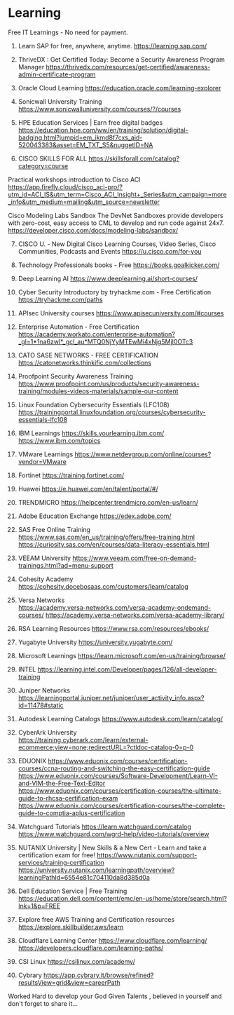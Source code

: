 # Learning
Free IT Learnings - No need for payment.

1. Learn SAP for free, anywhere, anytime.
https://learning.sap.com/

2. ThriveDX : Get Certified Today: Become a Security Awareness Program Manager
https://thrivedx.com/resources/get-certified/awareness-admin-certificate-program

3. Oracle Cloud Learning 
https://education.oracle.com/learning-explorer

4. Sonicwall University Training 
https://www.sonicwalluniversity.com/courses/?/courses

5. HPE Education Services | Earn free digital badges
https://education.hpe.com/ww/en/training/solution/digital-badging.html?jumpid=em_ikmd8f7cxs_aid-520043383&asset=EM_TXT_S5&nuggetID=NA

6. CISCO SKILLS FOR ALL
https://skillsforall.com/catalog?category=course

Practical workshops introduction to Cisco ACI 
https://app.firefly.cloud/cisco_aci-pro/?utm_id=ACI_IS&utm_term=Cisco_ACI_Insight+_Series&utm_campaign=more_info&utm_medium=mailing&utm_source=newsletter

Cisco Modeling Labs Sandbox
The DevNet Sandboxes provide developers with zero-cost, easy access to CML to develop and run code against 24x7.
https://developer.cisco.com/docs/modeling-labs/sandbox/

7. CISCO U. - New Digital Cisco Learning Courses, Video Series, Cisco Communities, Podcasts and Events
https://u.cisco.com/for-you

8. Technology Professionals books - Free
https://books.goalkicker.com/

9. Deep Learning AI
https://www.deeplearning.ai/short-courses/

10. Cyber Security Introductory by tryhackme.com - Free Certification
https://tryhackme.com/paths

11. APIsec University courses 
https://www.apisecuniversity.com/#courses

12. Enterprise Automation - Free Certification
https://academy.workato.com/enterprise-automation?_gl=1*1na6zwl*_gcl_au*MTQ0NjYyMTEwMi4xNjg5MjI0OTc3

13. CATO SASE NETWORKS - FREE CERTIFICATION
https://catonetworks.thinkific.com/collections

14. Proofpoint Security Awareness Training
https://www.proofpoint.com/us/products/security-awareness-training/modules-videos-materials/sample-our-content

15. Linux Foundation Cybersecurity Essentials (LFC108)
https://trainingportal.linuxfoundation.org/courses/cybersecurity-essentials-lfc108

16. IBM Learnings
https://skills.yourlearning.ibm.com/
https://www.ibm.com/topics

17. VMware Learnings
https://www.netdevgroup.com/online/courses?vendor=VMware

18. Fortinet 
https://training.fortinet.com/

19. Huawei 
https://e.huawei.com/en/talent/portal/#/

20. TRENDMICRO
https://helpcenter.trendmicro.com/en-us/learn/

21. Adobe Education Exchange
https://edex.adobe.com/

22. SAS Free Online Training 
https://www.sas.com/en_us/training/offers/free-training.html
https://curiosity.sas.com/en/courses/data-literacy-essentials.html

23. VEEAM University 
https://www.veeam.com/free-on-demand-trainings.html?ad=menu-support

24. Cohesity Academy 
https://cohesity.docebosaas.com/customers/learn/catalog

25. Versa Networks  
https://academy.versa-networks.com/versa-academy-ondemand-courses/
https://academy.versa-networks.com/versa-academy-library/

26. RSA Learning Resources 
https://www.rsa.com/resources/ebooks/

27. Yugabyte University
https://university.yugabyte.com/

28. Microsoft Learnings
https://learn.microsoft.com/en-us/training/browse/

29. INTEL
https://learning.intel.com/Developer/pages/126/all-developer-training

30. Juniper Networks 
https://learningportal.juniper.net/juniper/user_activity_info.aspx?id=11478#static

31. Autodesk Learning Catalogs 
https://www.autodesk.com/learn/catalog/

32. CyberArk University   
https://training.cyberark.com/learn/external-ecommerce;view=none;redirectURL=?ctldoc-catalog-0=p-0

33. EDUONIX 
https://www.eduonix.com/courses/certification-courses/ccna-routing-and-switching-the-easy-certification-guide
https://www.eduonix.com/courses/Software-Development/Learn-VI-and-VIM-the-Free-Text-Editor
https://www.eduonix.com/courses/certification-courses/the-ultimate-guide-to-rhcsa-certification-exam
https://www.eduonix.com/courses/certification-courses/the-complete-guide-to-comptia-aplus-certification

34. Watchguard Tutorials 
https://learn.watchguard.com/catalog https://www.watchguard.com/wgrd-help/video-tutorials/overview


35. NUTANIX University | New Skills & a New Cert - Learn and take a certification exam for free!
https://www.nutanix.com/support-services/training-certification
https://university.nutanix.com/learningpath/overview?learningPathId=6554e81c704110da8d385d0a

36. Dell Education Service | Free Training
https://education.dell.com/content/emc/en-us/home/store/search.html?lnk=1&p=FREE

37. Explore free AWS Training and Certification resources
https://explore.skillbuilder.aws/learn

38. Cloudflare Learning Center
https://www.cloudflare.com/learning/
https://developers.cloudflare.com/learning-paths/

39. CSI Linux
https://csilinux.com/academy/

40. Cybrary
https://app.cybrary.it/browse/refined?resultsView=grid&view=careerPath

Worked Hard to develop your God Given Talents , believed in yourself and don't forget to share it...
